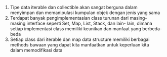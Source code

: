 1. Tipe data iterable dan collectible akan sangat berguna dalam menyimpan dan memanipulasi kumpulan objek dengan jenis yang sama
2. Terdapat banyak pengimplementasian class turunan dari masing- masing interface seperti Set, Map, List, Stack, dan lain- lain, dimana setiap implementasi class memiliki keunikan dan manfaat yang berbeda- beda
3. Setiap class dari iterable dan map data structure memiliki berbagai methods bawaan yang dapat kita manfaatkan untuk keperluan kita dalam memodifikasi data
